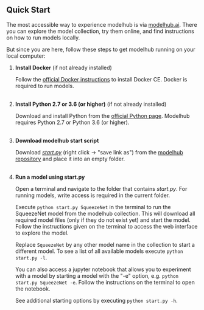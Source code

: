 ## Quick Start

The most accessible way to experience modelhub is via [modelhub.ai](http://www.modelhub.ai). There you can explore the model collection, try them online, and find instructions on how to run models locally.

But since you are here, follow these steps to get modelhub running on your local computer:

1. **Install Docker** (if not already installed)
   
   Follow the [official Docker instructions](https://docs.docker.com/install/) to install Docker CE.
   Docker is required to run models.
   <br/><br/>

2. **Install Python 2.7 or 3.6 (or higher)** (if not already installed)

   Download and install Python from the [official Python page](https://www.python.org/). Modelhub requires 
   Python 2.7 or Python 3.6 (or higher).
   <br/><br/>
   
3. **Download modelhub start script**

   Download [_start.py_](https://raw.githubusercontent.com/modelhub-ai/modelhub/master/start.py) 
   (right click -> "save link as") from the [modelhub repository](https://github.com/modelhub-ai/modelhub) and place it into an empty folder.
   <br/><br/>
   
4. **Run a model using start.py**

   Open a terminal and navigate to the folder that contains _start.py_. For running models, write access 
   is required in the current folder.   
   
   Execute `python start.py SqueezeNet` in the terminal to run the SqueezeNet model from the modelhub collection. 
   This will download all required model files (only if they do not exist yet) and start the model. Follow the 
   instructions given on the terminal to access the web interface to explore the model.
   
   Replace `SqueezeNet` by any other model name in the collection to start a different model. To see a list of
   all available models execute `python start.py -l`.
   
   You can also access a jupyter notebook that allows you to experiment with a model by starting a model with 
   the "-e" option, e.g. `python start.py SqueezeNet -e`. Follow the instructions on the terminal to open the notebook.
   
   See additional starting options by executing `python start.py -h`.
   <br/><br/>

